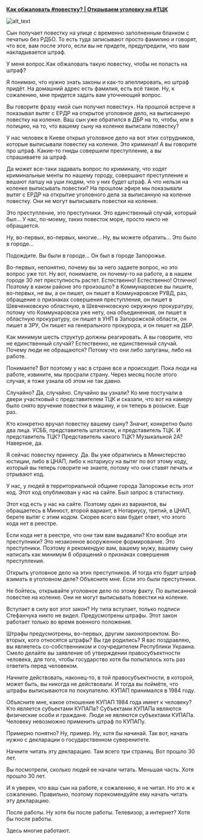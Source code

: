 **[ Как обжаловать #повестку? \| Открываем уголовку на #ТЦК ](https://www.youtube.com/watch?v=VOHbIYQLdgE)**

![alt_text](pages/svobodnye-lyudi-zaporozh%D1%8Ce/images/image1.png "image_tooltip")

Сын получает повестку на улице с временно заполненным бланком с печатью без РДБО. То есть туда записывают просто фамилию и говорят, что все, вам после этого, если вы не придете, предупредили, что вам накладывается штраф.

У меня вопрос.Как обжаловать такую повестку, чтобы не попасть на штраф?

Я понимаю, что нужно знать законы и как-то апеллировать, но штраф придёт. На домашний адрес есть фамилия, есть всё такое. Ну, к сожалению, мне придется задать вам уточняющий вопрос.

Вы говорите фразу «мой сын получил повестку». На прошлой встрече я показывал вытяг с ЕРДР на открытое уголовное дело, на выписанную повестку на коленке. Ваш сын уже обратился в ДБР на то, чтобы, или в полицию, на то, что вашему сыну на коленке выписали повестку?

У нас человек в Киеве открыл уголовное дело на вот этих сотрудников, которые выписывали повестку на коленке. Это криминал! А вы говорите про штраф. Какие-то гниды совершили преступление, а вы спрашиваете за штраф.

Да может все-таки задавать вопрос по криминалу, что ходят криминальные менты по нашему городу, совершают преступление и вешают лапшу на уши людям, что у них будет штраф. А что нельзя на коленке выписывать повестки? На прошлом эфире мы показывали вытяг с ЕРДР на открытие уголовного дела за выписанную на коленке повестку. Они не могут выписывать повестки на коленке.

Это преступление, это преступники. Это единственный случай, который был... У нас, по-моему, таких повесток море, просто никто не обращается.

Ну, во-первых, во-первых, многие... Ну, вы можете обратить... Это было в городе...

Подождите. Вы были в городе... Он был в городе Запорожье.

Во-первых, непонятно, почему вы за него задаете вопрос, но это вопрос уже тот. Ну вот, понимаете, он почему-то на работе, а в нашем городе 30 лет преступность растет. Естественно! Естественно! Отлично! Поэтому в каком районе это произошло? в Коммунаровске вы пишите, во-первых, не вы, а он пишет, он пишет в Коммунаровске РУВД, раз, обращение о признаках совершения преступления, он пишет в Шевченковскую областную, в Шевченковскую окружную прокуратуру, потому что Коммунаровска уже нету, она объединенная, он пишет в областную прокуратуру, он пишет в УНП в Запорожской области, он пишет в ЗРУ, Он пишет на генерального прокурора, и он пишет на ДБР.

Как минимум шесть структур должны реагировать. А вы говорите, что не единственный случай? Естественно, не единственный случай. Почему люди не обращаются? Потому что они либо запуганы, либо на работе.

Понимаете? Вот поэтому у нас в стране все и происходит. Пока люди на работе, извините, мы просрали страну. Через месяц после этого случая, я тоже узнала об этом не так давно.

Случайно? Да, случайно. Случайно вы узнали? Ко мне постучали в двери участковый с представителем ТЦК и сказали, что вот на камеру было снято вручение повестки в машину, и он теперь в розыске. Еще раз.

Кто конкретно вручал повестку вашему сыну? Значит, конкретно было два лица. УСББ, представитель штатском, и представитель ТЦК. И представитель ТЦК? Представитель какого ТЦК? Музыкальной 2А? Наверное, да.

Я сейчас повестку принесу. Да. Вы уже обратились в Министерство юстиции, либо в ЦНАП, либо к нотариусу на вытяг по вот этому коду, который вы теперь говорите не знаете, потому что они ставят печать и отрывают код.

У нас, у людей в территориальной общине города Запорожье есть этот код. Этот код опубликован у нас на сайте. Был запрос в статистику.

Этот код есть у нас на сайте. Поэтому один из вариантов, вы обращаетесь в Минюст, второй вариант, в Нотариусу, третий, в ЦНАП, берете вытяг с этим кодом. Скорее всего вам будет ответ, что этого кода нет в реестре.

Если кода нет в реестре, что они там вам выдавали? Кто вообще эти преступники? Это незаконное вооруженное формирование. Это преступники. Поэтому я рекомендую вам, вашему мужу, вашему сыну написать как минимум 6 обращений о признаках совершения преступления.

Открыть уголовное дело на этих преступников. И тогда кто будет штраф взимать в уголовном деле? Объясните мне. Если это были преступники.

Не бойтесь, открывайте уголовное дело по этому факту. По выписанной повестке на коленке. Они не могут выписывать повестки на коленке.

Вступает в силу вот этот закон? Ну типа вступает, только подписи Стефанчука никто не видел. Предусмотрены штрафы. Этот закон работает только во время военного положения.

Штрафы предусмотрены, во-первых, другим законопроектом. Во-вторых, кого относятся штрафы? Вы где родились? Я вас поздравляю, вы являетесь со-собственником и соучредителем Республики Украина. Смело делайте вы заявление об утверждении правосубъектности человека, для того, чтобы государство хотя бы попыталось хоть раз ответить перед человеком.

Начните действовать, наконец-то, в той правосубъектности, в которой, может быть, вы никогда не действовали. И тогда вы поймёте, что штрафы выписываются по покупателю. КУПАП принимался в 1984 году.

Объясните мне, какое отношение КУПАП 1984 года имеет к человеку? Кто является субъектами КУПАПа? Субъектами КУПАПа являются физические особи и граждане. Люди не являются субъектами КУПАПа. Человеку невозможно применить штраф по КУПАПу.

Примерно понятно? Ну, пример. Ну, хотя бы начинай. Так вот, начать нужно с декларации о государственном суверенитете.

Начните читать эту декларацию. Там всего три страниц. Вот прошло 30 лет.

Вы посмотрели, сколько людей ее начали читать. Меньшая часть. Хотя прошло 30 лет.

И я уверен, что ваш сын на работе, к сожалению, я не читал. Но это ж к сожалению. Правильно, поэтому порекомендуйте ему начать читать эту декларацию.

После работы. Ну хотя бы после работы. Телевизор, а интернет? Хотя бы после работы.

Здесь многие работают.
